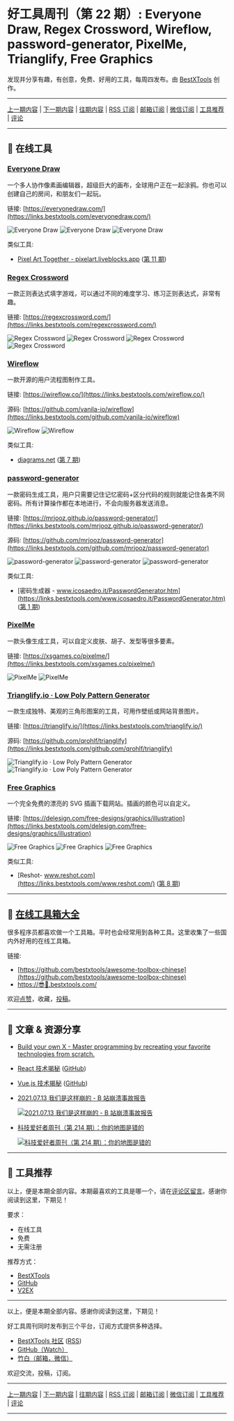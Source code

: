 # 好工具周刊（第 22 期）: Everyone Draw, Regex Cross­word, Wireflow, password-generator, PixelMe, Trianglify, Free Graphics

发现并分享有趣，有创意，免费、好用的工具，每周四发布。由 [BestXTools](https://www.bestxtools.com/) 创作。

---

[上一期内容](https://github.com/bestxtools/weekly-cn/blob/main/docs/issue-21.md) | [下一期内容](https://github.com/bestxtools/weekly-cn/blob/main/docs/issue-23.md) | [往期内容](https://github.com/bestxtools/weekly-cn) | [RSS 订阅](https://discuss-cn.bestxtools.com/t/weekly) | [邮箱订阅](https://bestxtools.zhubai.love/?subscribe=1) | [微信订阅](https://discuss-cn.bestxtools.com/d/5/2) | [工具推荐](https://discuss-cn.bestxtools.com/d/8) | [评论](https://discuss-cn.bestxtools.com/d/60/3)

---

## 🌈 在线工具

### [Everyone Draw](https://links.bestxtools.com/everyonedraw.com/)

一个多人协作像素画编辑器，超级巨大的画布，全球用户正在一起涂鸦。你也可以创建自己的房间，和朋友们一起玩。

链接: [https://everyonedraw.com/](https://links.bestxtools.com/everyonedraw.com/)

![Everyone Draw](https://cdn.jsdelivr.net/gh/bestxtools/weekly-cn@main/images/2022-07-21-11-45-01.png)
![Everyone Draw](https://cdn.jsdelivr.net/gh/bestxtools/weekly-cn@main/images/2022-07-21-11-45-02.png)
![Everyone Draw](https://cdn.jsdelivr.net/gh/bestxtools/weekly-cn@main/images/2022-07-21-11-45-03.png)

类似工具:

- [Pixel Art Together - pixelart.liveblocks.app](https://links.bestxtools.com/pixelart.liveblocks.app/) ([第 11 期](https://discuss-cn.bestxtools.com/d/31))

### [Regex Cross­word](https://links.bestxtools.com/regexcrossword.com/)

一款正则表达式填字游戏，可以通过不同的难度学习、练习正则表达式，非常有趣。

链接: [https://regexcrossword.com/](https://links.bestxtools.com/regexcrossword.com/)

![Regex Cross­word](https://cdn.jsdelivr.net/gh/bestxtools/weekly-cn@main/images/2022-07-21-11-07-01.png)
![Regex Cross­word](https://cdn.jsdelivr.net/gh/bestxtools/weekly-cn@main/images/2022-07-21-11-07-02.png)
![Regex Cross­word](https://cdn.jsdelivr.net/gh/bestxtools/weekly-cn@main/images/2022-07-21-11-07-03.png)
![Regex Cross­word](https://cdn.jsdelivr.net/gh/bestxtools/weekly-cn@main/images/2022-07-21-11-07-04.png)

### [Wireflow](https://links.bestxtools.com/wireflow.co/)

一款开源的用户流程图制作工具。

链接: [https://wireflow.co/](https://links.bestxtools.com/wireflow.co/)

源码: [https://github.com/vanila-io/wireflow](https://links.bestxtools.com/github.com/vanila-io/wireflow)

![Wireflow](https://cdn.jsdelivr.net/gh/bestxtools/weekly-cn@main/images/2022-07-21-10-30-01.png)
![Wireflow](https://cdn.jsdelivr.net/gh/bestxtools/weekly-cn@main/images/2022-07-21-10-30-02.png)

类似工具:

- [diagrams.net](https://links.bestxtools.com/app.diagrams.net/) ([第 7 期](https://discuss-cn.bestxtools.com/d/16))

### [password-generator](https://links.bestxtools.com/mrjooz.github.io/password-generator/)

一款密码生成工具，用户只需要记住记忆密码+区分代码的规则就能记住各类不同密码。所有计算操作都在本地进行，不会向服务器发送消息。

链接: [https://mrjooz.github.io/password-generator/](https://links.bestxtools.com/mrjooz.github.io/password-generator/)

源码: [https://github.com/mrjooz/password-generator](https://links.bestxtools.com/github.com/mrjooz/password-generator)

![password-generator](https://cdn.jsdelivr.net/gh/bestxtools/weekly-cn@main/images/2022-07-21-10-50-01.png)
![password-generator](https://cdn.jsdelivr.net/gh/bestxtools/weekly-cn@main/images/2022-07-21-10-50-02.png)
![password-generator](https://cdn.jsdelivr.net/gh/bestxtools/weekly-cn@main/images/2022-07-21-10-50-03.png)

类似工具:

- [密码生成器 - www.icosaedro.it/PasswordGenerator.htm](https://links.bestxtools.com/www.icosaedro.it/PasswordGenerator.htm) ([第 1 期](https://discuss-cn.bestxtools.com/d/6))

### [PixelMe](https://links.bestxtools.com/xsgames.co/pixelme/)

一款头像生成工具，可以自定义皮肤、胡子、发型等很多要素。

链接: [https://xsgames.co/pixelme/](https://links.bestxtools.com/xsgames.co/pixelme/)

![PixelMe](https://cdn.jsdelivr.net/gh/bestxtools/weekly-cn@main/images/2022-07-21-10-10-01.png)
![PixelMe](https://cdn.jsdelivr.net/gh/bestxtools/weekly-cn@main/images/2022-07-21-10-10-02.png)

### [Trianglify.io · Low Poly Pattern Generator](https://links.bestxtools.com/trianglify.io/)

一款生成独特、美观的三角形图案的工具，可用作壁纸或网站背景图片。

链接: [https://trianglify.io/](https://links.bestxtools.com/trianglify.io/)

源码: [https://github.com/qrohlf/trianglify](https://links.bestxtools.com/github.com/qrohlf/trianglify)

![Trianglify.io · Low Poly Pattern Generator](https://cdn.jsdelivr.net/gh/bestxtools/weekly-cn@main/images/2022-07-21-10-17-01.png)
![Trianglify.io · Low Poly Pattern Generator](https://cdn.jsdelivr.net/gh/bestxtools/weekly-cn@main/images/2022-07-21-10-17-02.png)

### [Free Graphics](https://links.bestxtools.com/delesign.com/free-designs/graphics/illustration)

一个完全免费的漂亮的 SVG 插画下载网站。插画的颜色可以自定义。

链接: [https://delesign.com/free-designs/graphics/illustration](https://links.bestxtools.com/delesign.com/free-designs/graphics/illustration)

![Free Graphics](https://cdn.jsdelivr.net/gh/bestxtools/weekly-cn@main/images/2022-07-21-11-30-01.png)
![Free Graphics](https://cdn.jsdelivr.net/gh/bestxtools/weekly-cn@main/images/2022-07-21-11-30-02.png)
![Free Graphics](https://cdn.jsdelivr.net/gh/bestxtools/weekly-cn@main/images/2022-07-21-11-30-03.png)

类似工具:

- [Reshot- www.reshot.com](https://links.bestxtools.com/www.reshot.com/) ([第 8 期](https://discuss-cn.bestxtools.com/d/22))

---

## 🧰 [在线工具箱大全](https://awesome-toolbox-chinese.bestxtools.com/)

很多程序员都喜欢做一个工具箱。平时也会经常用到各种工具。这里收集了一些国内外好用的在线工具箱。

链接:

- [https://github.com/bestxtools/awesome-toolbox-chinese](https://github.com/bestxtools/awesome-toolbox-chinese)
- [https://😎🧰.bestxtools.com/](https://😎🧰.bestxtools.com/)

欢迎[点赞](https://github.com/bestxtools/awesome-toolbox-chinese)，收藏，[投稿](https://github.com/bestxtools/awesome-toolbox-chinese/issues)。

---

## 🌈 文章 & 资源分享

- [Build your own X - Master programming by recreating your favorite technologies from scratch.](https://links.bestxtools.com/github.com/codecrafters-io/build-your-own-x)

- [React 技术揭秘](https://links.bestxtools.com/react.iamkasong.com/) ([GitHub](https://links.bestxtools.com/github.com/BetaSu/just-react))

- [Vue.js 技术揭秘](https://links.bestxtools.com/ustbhuangyi.github.io/vue-analysis/) ([GitHub](https://links.bestxtools.com/github.com/ustbhuangyi/vue-analysis))

- [2021.07.13 我们是这样崩的 - B 站崩溃事故报告](https://links.bestxtools.com/www.bilibili.com/read/cv17521097)

  [![2021.07.13 我们是这样崩的 - B 站崩溃事故报告](https://cdn.jsdelivr.net/gh/bestxtools/weekly-cn@main/images/2022-07-20-00-04-12.png)](https://links.bestxtools.com/www.bilibili.com/read/cv17521097)

- [科技爱好者周刊（第 214 期）：你的地图是错的](https://links.bestxtools.com/www.ruanyifeng.com/blog/2022/07/weekly-issue-214.html)

  [![科技爱好者周刊（第 214 期）：你的地图是错的](https://cdn.jsdelivr.net/gh/bestxtools/weekly-cn@main/images/2022-07-21-11-50-01.png)](https://links.bestxtools.com/www.ruanyifeng.com/blog/2022/07/weekly-issue-214.html)

---

## 🌈 工具推荐

以上，便是本期全部内容。本期最喜欢的工具是哪一个，请在[评论区留言](https://discuss-cn.bestxtools.com/d/60/3)。感谢你阅读到这里，下期见！

要求：

- 在线工具
- 免费
- 无需注册

推荐方式：

- [BestXTools](https://discuss-cn.bestxtools.com/d/8)
- [GitHub](https://github.com/bestxtools/weekly-cn/issues)
- [V2EX](https://links.bestxtools.com/www.v2ex.com/t/836201?r=BestXTools)

---

以上，便是本期全部内容。感谢你阅读到这里，下期见！

好工具周刊同时发布到三个平台，订阅方式提供多种选择。

- [BestXTools 社区](https://discuss-cn.bestxtools.com/t/weekly) ([RSS](https://discuss-cn.bestxtools.com/atom/t/weekly/discussions))
- [GitHub（Watch）](https://github.com/bestxtools/weekly-cn)
- [竹白（邮箱，微信）](https://bestxtools.zhubai.love/?subscribe=1)

欢迎交流，投稿，订阅。

---

[上一期内容](https://github.com/bestxtools/weekly-cn/blob/main/docs/issue-21.md) | [下一期内容](https://github.com/bestxtools/weekly-cn/blob/main/docs/issue-23.md) | [往期内容](https://github.com/bestxtools/weekly-cn) | [RSS 订阅](https://discuss-cn.bestxtools.com/t/weekly) | [邮箱订阅](https://bestxtools.zhubai.love/?subscribe=1) | [微信订阅](https://discuss-cn.bestxtools.com/d/5/2) | [工具推荐](https://discuss-cn.bestxtools.com/d/8) | [评论](https://discuss-cn.bestxtools.com/d/60/3)

---
